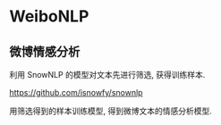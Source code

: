# WeiboNLP
## 微博情感分析

利用 SnowNLP 的模型对文本先进行筛选, 获得训练样本.

https://github.com/isnowfy/snownlp

用筛选得到的样本训练模型, 得到微博文本的情感分析模型.
